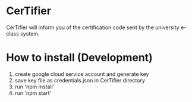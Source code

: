 # CerTifier
CerTifier will inform you of the certification code sent by the university e-class system.

# How to install (Development)
1. create google cloud service account and generate key
2. save key file as credentials.json in CerTifier directory
3. run 'npm install'
4. run 'npm start'